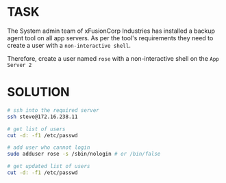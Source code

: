 # TASK

The System admin team of xFusionCorp Industries has installed a backup agent tool on all app servers. As per the tool's requirements they need to create a user with a `non-interactive shell`.

Therefore, create a user named `rose` with a non-interactive shell on the `App Server 2`

# SOLUTION

```bash
# ssh into the required server
ssh steve@172.16.238.11

# get list of users
cut -d: -f1 /etc/passwd

# add user who cannot login
sudo adduser rose -s /sbin/nologin # or /bin/false

# get updated list of users
cut -d: -f1 /etc/passwd
```

